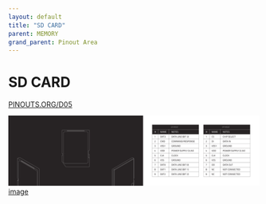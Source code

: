```yaml
---
layout: default
title: "SD CARD"
parent: MEMORY
grand_parent: Pinout Area
---
```


# SD CARD

<a href="https://www.PINOUTS.ORG/D05">PINOUTS.ORG/D05</a>

![image](./assets/32.png)  
[image](./assets/32.png)
